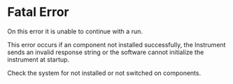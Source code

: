 # Fatal Error

On this error it is unable to continue with a run.

&#x20;

This error occurs if an component not installed successfully, the Instrument sends an invalid response string or the software cannot initialize the instrument at startup.

&#x20;

&#x20;

Check the system for not installed or not switched on components.
